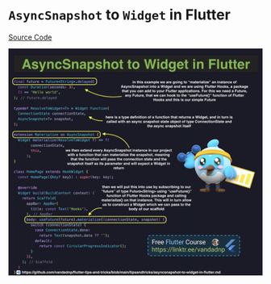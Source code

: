 # `AsyncSnapshot` to `Widget` in Flutter

[Source Code](asyncsnapshot-to-widget-in-flutter.dart)

![](asyncsnapshot-to-widget-in-flutter.jpg)
